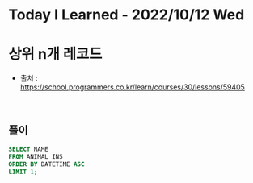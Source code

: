 # Today I Learned - 2022/10/12 Wed

# 상위 n개 레코드
- 출처 : https://school.programmers.co.kr/learn/courses/30/lessons/59405
<br>

## 풀이
```sql
SELECT NAME
FROM ANIMAL_INS
ORDER BY DATETIME ASC
LIMIT 1;
```
